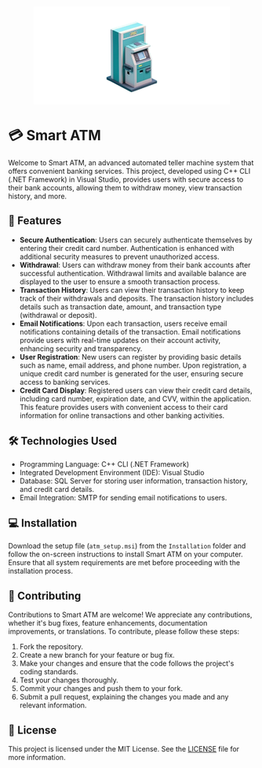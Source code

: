 <div align="center">
  <img src="./icon.png" alt="Smart ATM Icon"  width="400" height="200">
</div>

# 💳 Smart ATM

Welcome to Smart ATM, an advanced automated teller machine system that offers convenient banking services. This project, developed using C++ CLI (.NET Framework) in Visual Studio, provides users with secure access to their bank accounts, allowing them to withdraw money, view transaction history, and more.

## 🚀 Features

- **Secure Authentication**: Users can securely authenticate themselves by entering their credit card number. Authentication is enhanced with additional security measures to prevent unauthorized access.
- **Withdrawal**: Users can withdraw money from their bank accounts after successful authentication. Withdrawal limits and available balance are displayed to the user to ensure a smooth transaction process.
- **Transaction History**: Users can view their transaction history to keep track of their withdrawals and deposits. The transaction history includes details such as transaction date, amount, and transaction type (withdrawal or deposit).
- **Email Notifications**: Upon each transaction, users receive email notifications containing details of the transaction. Email notifications provide users with real-time updates on their account activity, enhancing security and transparency.
- **User Registration**: New users can register by providing basic details such as name, email address, and phone number. Upon registration, a unique credit card number is generated for the user, ensuring secure access to banking services.
- **Credit Card Display**: Registered users can view their credit card details, including card number, expiration date, and CVV, within the application. This feature provides users with convenient access to their card information for online transactions and other banking activities.

## 🛠️ Technologies Used

- Programming Language: C++ CLI (.NET Framework)
- Integrated Development Environment (IDE): Visual Studio
- Database: SQL Server for storing user information, transaction history, and credit card details.
- Email Integration: SMTP for sending email notifications to users.

## 💻 Installation

Download the setup file (`atm_setup.msi`) from the `Installation` folder and follow the on-screen instructions to install Smart ATM on your computer. Ensure that all system requirements are met before proceeding with the installation process.

## 🤝 Contributing

Contributions to Smart ATM are welcome! We appreciate any contributions, whether it's bug fixes, feature enhancements, documentation improvements, or translations. To contribute, please follow these steps:

1. Fork the repository.
2. Create a new branch for your feature or bug fix.
3. Make your changes and ensure that the code follows the project's coding standards.
4. Test your changes thoroughly.
5. Commit your changes and push them to your fork.
6. Submit a pull request, explaining the changes you made and any relevant information.

## 📄 License

This project is licensed under the MIT License. See the [LICENSE](LICENSE) file for more information.

